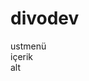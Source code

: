 # divodev
 <!DOCTYPE html>   
 <html>
 <head>
<title> Göznuru Çorapları </title>
<meta name="Description" content="Çoraplar, Bayan çorap, erkek çorap, çocuk çorap, her türlü çorap ürünü, toptan fiyatlı, kalitenin adresi, Göznuru Tekstil güvencesiyle sizlerle...  "/>  
<meta name="Keywords"    content="Göznuru, çorap, bayan çorap, erkek çorap, babet çorap, soket, külotlu çorap, toptan fiyatlar, moda, kalite, ucuz çorap, çorap firması, tekstil şirketi"/>
<meta name="Copyright"   content="2009-2017 Göznuru Tekstil Ltd. Şti"/>
<link rel="stylesheet" href="css/style1.css"/>
<meta charset="UTF-8"/> 
</head>

<body>
	

<div id="container"><!--bütün her şeyi içinde kapsıyor.-->
<div id="header">ustmenü </div>
<div id="content">içerik</div>
<div id="footer">alt</div>


</div>










</body>
</html>
